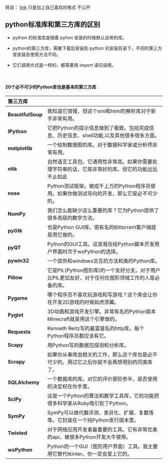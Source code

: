 转自： [link](https://www.cnblogs.com/aaronthon/p/9398481.html) 只是加上自己喜欢的格式 不公开
<br>
## python标准库和第三方库的区别
- python 的标准库是随着 pyhon 安装的时候默认自带的库。

- python的第三方库，需要下载后安装到 python 的安装目录下，不同的第三方库安装及使用方法不同。

- 它们调用方式是一样的，都需要用 import 语句调用。

<br>

#### 20个必不可少的Python库也是基本的第三方库
第三方库 |  |
:-- | :--
|<b>BeautifulSoup</b>   |我知道它很慢，但这个xml和html的解析库对于新手非常有用。|
|<b>IPython</b>         |它把Python的提示信息做到了极致。包括完成信息、历史信息、shell功能,以及其他很多很多方面。|
|<b>matplotlib</b>      |一个绘制数据图的库。对于数据科学家或分析师非常有用。
|<b>nltk</b>            |自然语言工具包。它通用性非常高。如果你需要处理字符串的话，它是非常好的库。但它的功能远远不止如此
|<b>nose</b>     |Python测试框架。被成千上万的Python程序员使用。如果你做测试导向的开发，那么它是必不可少的。
|<b>NumPy</b>           |我们怎么能缺少这么重要的库？它为Python提供了很多高级的数学方法。
|<b>pyGtk</b>          |也是Python GUI库。很有名的Bittorrent客户端就是用它做的。
|<b>pyQT</b>            |Python的GUI工具。这是我在给Python脚本开发用户界面时次于wxPython的选择。
|<b>pywin32</b>         |一个提供和windows交互的方法和类的Python库。
|<b>Pillow</b>         |它是PIL(Python图形库)的一个友好分支。对于用户比PIL更加友好，对于任何在图形领域工作的人是必备的库。
|<b>Pygame</b>          | 哪个程序员不喜欢玩游戏和写游戏？这个库会让你在开发2D游戏的时候如虎添翼。
|<b>Pyglet</b>          |3D动画和游戏开发引擎。非常有名的Python版本Minecraft就是用这个引擎做的。
|<b>Requests</b>        |Kenneth Reitz写的最富盛名的http库。每个Python程序员都应该有它。
|<b>Scapy</b>           |用Python写的数据包探测和分析库。
|<b>Scrapy</b>          |如果你从事爬虫相关的工作，那么这个库也是必不可少的。用过它之后你就不会再想用别的同类库了。
|<b>SQLAlchemy</b>      |一个数据库的库。对它的评价褒贬参半。是否使用的决定权在你手里。
|<b>SciPy</b>           |这是一个Python的算法和数学工具库，它的功能把很多科学家从Ruby吸引到了Python。
|<b>SymPy</b>           |SymPy可以做代数评测、差异化、扩展、复数等等。它封装在一个纯Python发行版本里。
|<b>Twisted</b>         |对于网络应用开发者最重要的工具。它有非常优美的api，被很多Python开发大牛使用。
|<b>wxPython</b>        |Python的一个GUI（图形用户界面）工具。我主要用它替代tkinter。你一定会爱上它的。

